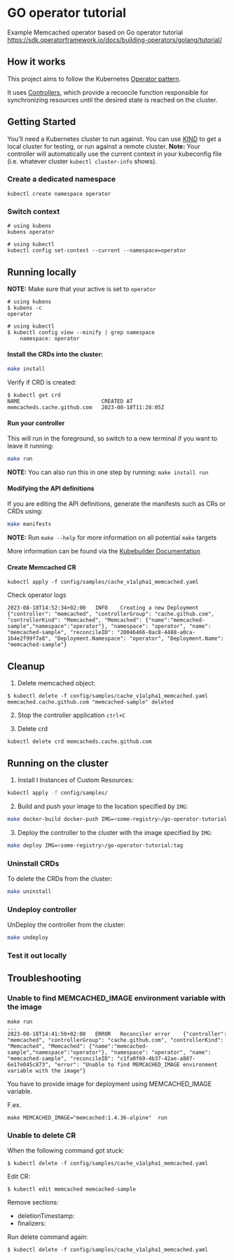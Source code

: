 # GO operator tutorial

Example Memcached operator based on 
Go operator tutorial https://sdk.operatorframework.io/docs/building-operators/golang/tutorial/

## How it works
This project aims to follow the Kubernetes [Operator pattern](https://kubernetes.io/docs/concepts/extend-kubernetes/operator/).

It uses [Controllers](https://kubernetes.io/docs/concepts/architecture/controller/),
which provide a reconcile function responsible for synchronizing resources until the desired state is reached on the cluster.

## Getting Started

You’ll need a Kubernetes cluster to run against. You can use [KIND](https://sigs.k8s.io/kind) to get a local cluster for testing, or run against a remote cluster.
**Note:** Your controller will automatically use the current context in your kubeconfig file (i.e. whatever cluster `kubectl cluster-info` shows).

### Create a dedicated namespace

```shell
kubectl create namespace operator
```

### Switch context

```shell
# using kubens
kubens operator

# using kubectl
kubectl config set-context --current --namespace=operator
```
 
## Running locally

**NOTE:** Make sure that your active is set to `operator`

```shell
# using kubens
$ kubens -c
operator

# using kubectl
$ kubectl config view --minify | grep namespace
    namespace: operator
```
#### Install the CRDs into the cluster:


```sh
make install
```
Verify if CRD is created:

```shell
$ kubectl get crd
NAME                          CREATED AT
memcacheds.cache.github.com   2023-08-18T11:28:05Z
```

#### Run your controller

This will run in the foreground, so switch to a new terminal if you want to leave it running:

```sh
make run
```

**NOTE:** You can also run this in one step by running: `make install run`

#### Modifying the API definitions
If you are editing the API definitions, generate the manifests such as CRs or CRDs using:

```sh
make manifests
```

**NOTE:** Run `make --help` for more information on all potential `make` targets

More information can be found via the [Kubebuilder Documentation](https://book.kubebuilder.io/introduction.html)

#### Create Memcached CR

```shell
kubectl apply -f config/samples/cache_v1alpha1_memcached.yaml
```

Check operator logs

```shell
2023-08-18T14:52:34+02:00	INFO	Creating a new Deployment	{"controller": "memcached", "controllerGroup": "cache.github.com", "controllerKind": "Memcached", "Memcached": {"name":"memcached-sample","namespace":"operator"}, "namespace": "operator", "name": "memcached-sample", "reconcileID": "20046466-8ac8-4488-a0ca-1b4e2f99f7a8", "Deployment.Namespace": "operator", "Deployment.Name": "memcached-sample"}
```

## Cleanup

1. Delete memcached object:

```kubectl 
$ kubectl delete -f config/samples/cache_v1alpha1_memcached.yaml
memcached.cache.github.com "memcached-sample" deleted
```

2. Stop the controller application `ctrl+C`

3. Delete crd

```shell
kubectl delete crd memcacheds.cache.github.com
```


## Running on the cluster
1. Install
l Instances of Custom Resources:

```sh
kubectl apply -f config/samples/
```

2. Build and push your image to the location specified by `IMG`:

```sh
make docker-build docker-push IMG=<some-registry>/go-operator-tutorial:tag
```

3. Deploy the controller to the cluster with the image specified by `IMG`:

```sh
make deploy IMG=<some-registry>/go-operator-tutorial:tag
```

### Uninstall CRDs
To delete the CRDs from the cluster:

```sh
make uninstall
```

### Undeploy controller
UnDeploy the controller from the cluster:

```sh
make undeploy
```


### Test it out locally

 


## Troubleshooting

### Unable to find MEMCACHED_IMAGE environment variable with the image
```
make run
...
2023-08-18T14:41:50+02:00	ERROR	Reconciler error	{"controller": "memcached", "controllerGroup": "cache.github.com", "controllerKind": "Memcached", "Memcached": {"name":"memcached-sample","namespace":"operator"}, "namespace": "operator", "name": "memcached-sample", "reconcileID": "c1fa0f69-4b37-42ae-a887-6e17e045c873", "error": "Unable to find MEMCACHED_IMAGE environment variable with the image"}
```

You have to provide image for deployment using MEMCACHED_IMAGE variable.

F.ex.

```shell
make MEMCACHED_IMAGE="memcached:1.4.36-alpine"  run
```

### Unable to delete CR

When the following command got stuck:
```shell
$ kubectl delete -f config/samples/cache_v1alpha1_memcached.yaml
```

Edit CR:

```shell
$ kubectl edit memcached memcached-sample
```

Remove sections:
- deletionTimestamp:
- finalizers:

Run delete command again:

```shell
$ kubectl delete -f config/samples/cache_v1alpha1_memcached.yaml
```
